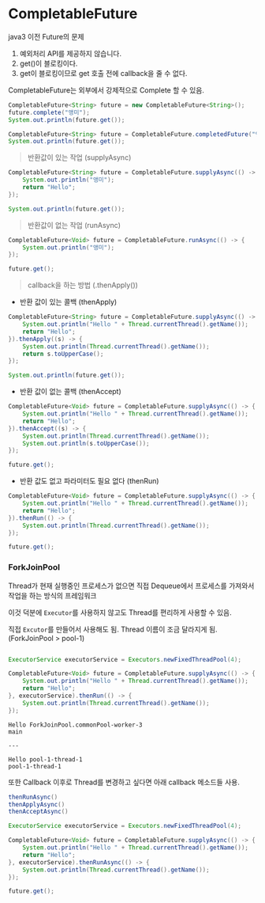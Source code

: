 # CompletableFuture

java3 이전 Future의 문제
1. 예외처리 API를 제공하지 않습니다.
2. get()이 블로킹이다.
3. get이 블로킹이므로 get 호출 전에 callback을 줄 수 없다.

CompletableFuture는 외부에서 강제적으로 Complete 할 수 있음.

```java
CompletableFuture<String> future = new CompletableFuture<String>();
future.complete("앵미");
System.out.println(future.get());
```

```java
CompletableFuture<String> future = CompletableFuture.completedFuture("앵미");
System.out.println(future.get());
```

> 반환값이 있는 작업 (supplyAsync)

```java
CompletableFuture<String> future = CompletableFuture.supplyAsync(() -> {
    System.out.println("앵미");
    return "Hello";
});

System.out.println(future.get());
```

> 반환값이 없는 작업 (runAsync)

```java
CompletableFuture<Void> future = CompletableFuture.runAsync(() -> {
    System.out.println("앵미");
});

future.get();
```

> callback을 하는 방법 (.thenApply())

- 반환 값이 있는 콜백 (thenApply)
```java
CompletableFuture<String> future = CompletableFuture.supplyAsync(() -> {
    System.out.println("Hello " + Thread.currentThread().getName());
    return "Hello";
}).thenApply((s) -> {
    System.out.println(Thread.currentThread().getName());
    return s.toUpperCase();
});

System.out.println(future.get());
```

- 반환 값이 없는 콜백 (thenAccept)
```java
CompletableFuture<Void> future = CompletableFuture.supplyAsync(() -> {
    System.out.println("Hello " + Thread.currentThread().getName());
    return "Hello";
}).thenAccept((s) -> {
    System.out.println(Thread.currentThread().getName());
    System.out.println(s.toUpperCase());
});

future.get();
```

- 반환 값도 없고 파라미터도 필요 없다 (thenRun)
```java
CompletableFuture<Void> future = CompletableFuture.supplyAsync(() -> {
    System.out.println("Hello " + Thread.currentThread().getName());
    return "Hello";
}).thenRun(() -> {
    System.out.println(Thread.currentThread().getName());
});

future.get();
```

### ForkJoinPool
Thread가 현재 실행중인 프로세스가 없으면 직접 Dequeue에서 프로세스를 가져와서 작업을 하는 방식의 프레임워크

이것 덕분에 `Executor`를 사용하지 않고도 Thread를 편리하게 사용할 수 있음.

직접 `Excutor`를 만들어서 사용해도 됨.
Thread 이름이 조금 달라지게 됨. (ForkJoinPool > pool-1)
```java

ExecutorService executorService = Executors.newFixedThreadPool(4);

CompletableFuture<Void> future = CompletableFuture.supplyAsync(() -> {
    System.out.println("Hello " + Thread.currentThread().getName());
    return "Hello";
}, executorService).thenRun(() -> {
    System.out.println(Thread.currentThread().getName());
});
```

```text
Hello ForkJoinPool.commonPool-worker-3
main

---

Hello pool-1-thread-1
pool-1-thread-1
```

또한 Callback 이후로 Thread를 변경하고 싶다면 아래 callback 메소드들 사용.
```java
thenRunAsync()
thenApplyAsync()
thenAcceptAsync()
```

```java
ExecutorService executorService = Executors.newFixedThreadPool(4);

CompletableFuture<Void> future = CompletableFuture.supplyAsync(() -> {
    System.out.println("Hello " + Thread.currentThread().getName());
    return "Hello";
}, executorService).thenRunAsync(() -> {
    System.out.println(Thread.currentThread().getName());
});

future.get();
```